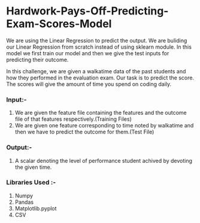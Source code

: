 # Hardwork-Pays-Off-Predicting-Exam-Scores-Model

We are using the Linear Regression to predict the output. We are buliding our Linear Regression from scratch instead of using sklearn module. In this model we first train our model and then we give the test inputs for predicting their outcome. 

In this challenge, we are given a walkatime data of the past students and how they performed in the evaluation exam. Our task is to predict the score. The scores will give the amount of time you spend on coding daily.

### Input:- 
1. We are given the feature file containing the features and the outcome file of that features respectively.(Training Files)
2. We are given one feature corresponding to time noted by walkatime and then we have to predict the outcome for them.(Test File)

### Output:-
1. A scalar denoting the level of performance student achived by devoting the given time.

### Libraries Used :-
1. Numpy
2. Pandas
3. Matplotlib.pyplot
4. CSV
